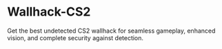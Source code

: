 # Wallhack-CS2
Get the best undetected CS2 wallhack for seamless gameplay, enhanced vision, and complete security against detection.
